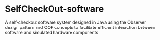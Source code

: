 # SelfCheckOut-software
A self-checkout software system designed in Java using the Observer design pattern and OOP concepts to
facilitate efficient interaction between software and simulated hardware components
